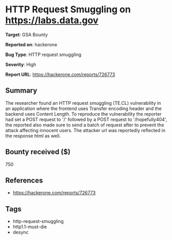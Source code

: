 # HTTP Request Smuggling on https://labs.data.gov

**Target**: GSA Bounty

**Reported on**: hackerone

**Bug Type**: HTTP request smuggling

**Severity**: High

**Report URL**: https://hackerone.com/reports/726773

## Summary
The researcher found an HTTP request smuggling (TE.CL) vulnerability in an application where the frontend uses Transfer encoding header and the backend uses Content Length.
To reproduce the vulnerability the reporter had set a POST request to '/' followed by a POST request to '/hopefully404', the reported also made sure to send a batch of request after 
to prevent the attack affecting innocent users. The attacker url was reportedly reflected in the response html as well.

## Bounty received ($)
750

## References
- https://hackerone.com/reports/726773
## Tags
- http-request-smuggling
- http1.1-must-die
- desync
